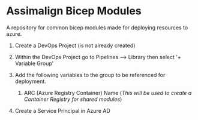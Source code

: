 # Assimalign Bicep Modules
A repository for common bicep modules made for deploying resources to azure.





1. Create a DevOps Project (is not already created)
2. Within the DevOps Project go to Pipelines --> Library then select '+ Variable Group'
3. Add the following variables to the group to be referenced for deployment.
   1. ARC (Azure Registry Container) Name (*This will be used to create a Container Registry for shared modules*) 

4. Create a Service Principal in Azure AD